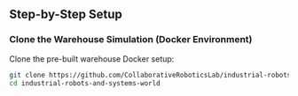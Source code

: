 ## Step-by-Step Setup

### Clone the Warehouse Simulation (Docker Environment)
Clone the pre-built warehouse Docker setup:

```bash
git clone https://github.com/CollaborativeRoboticsLab/industrial-robots-and-systems-world.git
cd industrial-robots-and-systems-world
